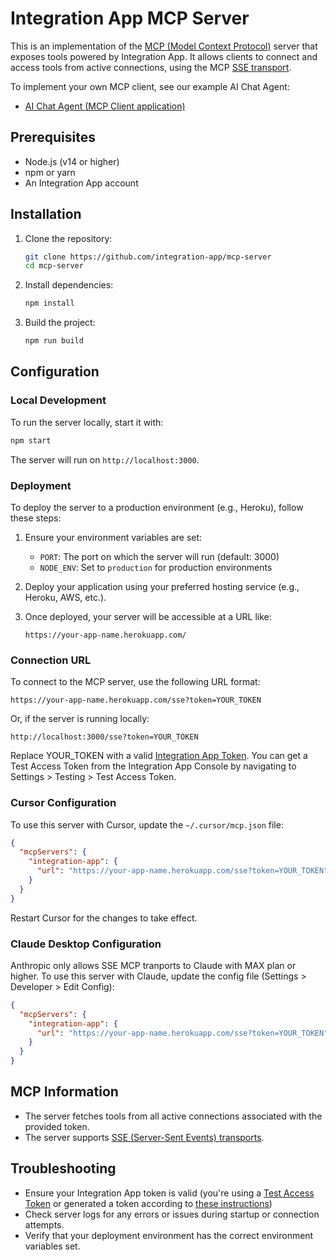 # Integration App MCP Server

This is an implementation of the [MCP (Model Context Protocol)](https://modelcontextprotocol.io/introduction) server that exposes tools powered by Integration App. It allows clients to connect and access tools from active connections, using the MCP [SSE transport](https://modelcontextprotocol.io/docs/concepts/transports#server-sent-events-sse).

To implement your own MCP client, see our example AI Chat Agent:
- [AI Chat Agent (MCP Client application)](https://github.com/integration-app/MCP-chat-example)

## Prerequisites

- Node.js (v14 or higher)
- npm or yarn
- An Integration App account

## Installation

1. Clone the repository:
   ```bash
   git clone https://github.com/integration-app/mcp-server
   cd mcp-server
   ```

2. Install dependencies:
   ```bash
   npm install
   ```

3. Build the project:
   ```bash
   npm run build
   ```

## Configuration

### Local Development

To run the server locally, start it with:
```bash
npm start
```

The server will run on `http://localhost:3000`.

### Deployment

To deploy the server to a production environment (e.g., Heroku), follow these steps:

1. Ensure your environment variables are set:
   - `PORT`: The port on which the server will run (default: 3000)
   - `NODE_ENV`: Set to `production` for production environments

2. Deploy your application using your preferred hosting service (e.g., Heroku, AWS, etc.).

3. Once deployed, your server will be accessible at a URL like:
   ```
   https://your-app-name.herokuapp.com/
   ```

### Connection URL

To connect to the MCP server, use the following URL format:
```
https://your-app-name.herokuapp.com/sse?token=YOUR_TOKEN
```

Or, if the server is running locally:
```
http://localhost:3000/sse?token=YOUR_TOKEN
```

Replace YOUR_TOKEN with a valid [Integration App Token](https://console.integration.app/docs/getting-started/authentication). You can get a Test Access Token from the Integration App Console by navigating to Settings > Testing > Test Access Token.

### Cursor Configuration

To use this server with Cursor, update the `~/.cursor/mcp.json` file:
```json
{
  "mcpServers": {
    "integration-app": {
      "url": "https://your-app-name.herokuapp.com/sse?token=YOUR_TOKEN"
    }
  }
}
```

Restart Cursor for the changes to take effect.

### Claude Desktop Configuration

Anthropic only allows SSE MCP tranports to Claude with MAX plan or higher. To use this server with Claude, update the config file (Settings > Developer > Edit Config):
```json
{
  "mcpServers": {
    "integration-app": {
      "url": "https://your-app-name.herokuapp.com/sse?token=YOUR_TOKEN"
    }
  }
}
```

## MCP Information

- The server fetches tools from all active connections associated with the provided token.
- The server supports [SSE (Server-Sent Events) transports](https://modelcontextprotocol.io/docs/concepts/transports#server-sent-events-sse).

## Troubleshooting

- Ensure your Integration App token is valid (you're using a [Test Access Token](https://console.integration.app/docs/membrane/customers/customers#test-customer) or generated a token according to [these instructions](https://console.integration.app/docs/getting-started/authentication#access-token))
- Check server logs for any errors or issues during startup or connection attempts.
- Verify that your deployment environment has the correct environment variables set.
